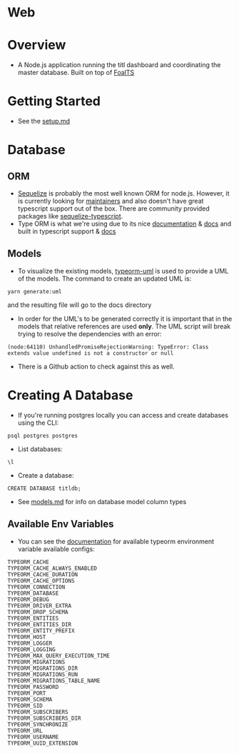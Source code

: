 Web
==================

# Overview
* A Node.js application running the titl dashboard and coordinating
the master database. Built on top of [FoalTS](https://foalts.org/docs/)

# Getting Started
* See the [setup.md](/docs/setup.md)

# Database
## ORM
* [Sequelize](https://sequelize.org/) is probably the most well known
ORM for node.js. However, it is currently looking for [maintainers](https://github.com/sequelize/sequelize/#note-looking-for-maintainers)
and also doesn't have great typescript support out of the box. There are
community provided packages like [sequelize-typescript](https://github.com/RobinBuschmann/sequelize-typescript).
* Type ORM is what we're using due to its nice [documentation](https://typeorm.io/#/) & [docs](https://github.com/typeorm/typeorm/tree/master/docs)
and built in typescript support & [docs](https://orkhan.gitbook.io/typeorm/)

## Models
* To visualize the existing models, [typeorm-uml](https://github.com/eugene-manuilov/typeorm-uml)
is used to provide a UML of the models. The command to create an updated UML is:
```
yarn generate:uml
```
and the resulting file will go to the docs directory
* In order for the UML's to be generated correctly it is important that in the
models that relative references are used **only**. The UML script will break
trying to resolve the dependencies with an error:
```
(node:64110) UnhandledPromiseRejectionWarning: TypeError: Class extends value undefined is not a constructor or null
```
* There is a Github action to check against this as well.

# Creating A Database
* If you're running postgres locally you can access and create databases
using the CLI:
```
psql postgres postgres
```
* List databases:
```
\l
```
* Create a database:
```
CREATE DATABASE titldb;
```
* See [models.md](/src/models/README.md) for info on database model column types

## Available Env Variables
* You can see the [documentation](https://typeorm.io/#/using-ormconfig/using-ormconfigjs)
for available typeorm environment variable available configs:
```
TYPEORM_CACHE
TYPEORM_CACHE_ALWAYS_ENABLED
TYPEORM_CACHE_DURATION
TYPEORM_CACHE_OPTIONS
TYPEORM_CONNECTION
TYPEORM_DATABASE
TYPEORM_DEBUG
TYPEORM_DRIVER_EXTRA
TYPEORM_DROP_SCHEMA
TYPEORM_ENTITIES
TYPEORM_ENTITIES_DIR
TYPEORM_ENTITY_PREFIX
TYPEORM_HOST
TYPEORM_LOGGER
TYPEORM_LOGGING
TYPEORM_MAX_QUERY_EXECUTION_TIME
TYPEORM_MIGRATIONS
TYPEORM_MIGRATIONS_DIR
TYPEORM_MIGRATIONS_RUN
TYPEORM_MIGRATIONS_TABLE_NAME
TYPEORM_PASSWORD
TYPEORM_PORT
TYPEORM_SCHEMA
TYPEORM_SID
TYPEORM_SUBSCRIBERS
TYPEORM_SUBSCRIBERS_DIR
TYPEORM_SYNCHRONIZE
TYPEORM_URL
TYPEORM_USERNAME
TYPEORM_UUID_EXTENSION
```
